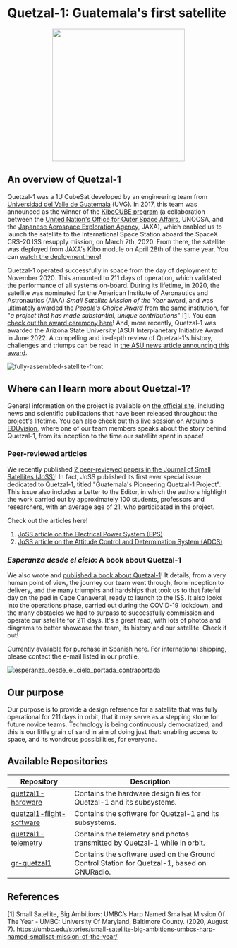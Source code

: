 # Quetzal-1: Guatemala's first satellite

<p align="center">
<img width="300" src="https://github.com/Quetzal-1-CubeSat-Team/.github-private/blob/master/profile/media/quetzal_1_badge.png?raw=true">
</p>

## An overview of Quetzal-1

Quetzal-1 was a 1U CubeSat developed by an engineering team from [Universidad del Valle de Guatemala](https://www.uvg.edu.gt/) (UVG). In 2017, this team was announced as the winner of the [KiboCUBE program](https://www.unoosa.org/oosa/en/ourwork/access2space4all/KiboCUBE/KiboCUBE_Index.html) (a collaboration between the [United Nation's Office for Outer Space Affairs](https://www.unoosa.org/), UNOOSA, and the [Japanese Aerospace Exploration Agency](https://global.jaxa.jp/), JAXA), which enabled us to launch the satellite to the International Space Station aboard the SpaceX CRS-20 ISS resupply mission, on March 7th, 2020. From there, the satellite was deployed from JAXA's Kibo module on April 28th of the same year. You can [watch the deployment here](https://youtu.be/7M39SjJJsEc)!

Quetzal-1 operated successfully in space from the day of deployment to November 2020. This amounted to 211 days of operation, which validated the performance of all systems on-board. During its lifetime, in 2020, the satellite was nominated for the American Institute of Aeronautics and Astronautics (AIAA) *Small Satellite Mission of the Year* award, and was ultimately awarded the *People's Choice Award* from the same institution, for "*a project that has made substantial, unique contributions*" [[1]](#user-content-references). You can [check out the award ceremony here](https://noticias.uvg.edu.gt/cubesat-quetzal-1-people-choice-aiaa-satelite/)! And, more recently, Quetzal-1 was awarded the Arizona State University (ASU) Interplanetary Initiative Award in June 2022. A compelling and in-depth review of Quetzal-1's history, challenges and triumps can be read in [the ASU news article announcing this award](https://news.asu.edu/20220606-guatemalan-team-launches-nations-1st-cubesat-wins-interplanetary-initiative-prize).

![fully-assembled-satellite-front](https://github.com/Quetzal-1-CubeSat-Team/.github-private/blob/master/profile/media/fully_assembled_satellite_front_compressed.jpg?raw=true "Quetzal-1")

## Where can I learn more about Quetzal-1?

General information on the project is available on [the official site](https://www.uvg.edu.gt/cubesat-en/), including news and scientific publications that have been released throughout the project's lifetime. You can also check out [this live session on Arduino's EDUvision](https://youtu.be/YOHguG6epe4?t=378), where one of our team members speaks about the story behind Quetzal-1, from its inception to the time our satellite spent in space!

### Peer-reviewed articles

We recently published [2 peer-reviewed papers in the Journal of Small Satellites (JoSS)](https://jossonline.com/)! In fact, JoSS published its first ever special issue dedicated to Quetzal-1, titled "Guatemala's Pioneering Quetzal-1 Project". This issue also includes a Letter to the Editor, in which the authors highlight the work carried out by approximately 100 students, professors and researchers, with an average age of 21, who participated in the project.

Check out the articles here!
1. [JoSS article on the Electrical Power System (EPS)](https://jossonline.com/storage/2023/05/Final-Aguilar-Nadalini-Design-and-On-Orbit-Performance-of-the-Electrical-Power-System-for-the-Quetzal-1-CubeSat.pdf)
2. [JoSS article on the Attitude Control and Determination System (ADCS)](https://jossonline.com/storage/2023/05/Final-Alvarez-Design-and-On-Orbit-Performance-of-the-Attitude-Determination-and-Passive-Control-System-for-the-Quetzal-1-CubeSat.pdf)

### *Esperanza desde el cielo*: A book about Quetzal-1

We also wrote and [published a book about Quetzal-1](https://noticias.uvg.edu.gt/esperanza-cielo-historia-satelite-guatemalteco-uvg/)! It details, from a very human point of view, the journey our team went through, from inception to delivery, and the many triumphs and hardships that took us to that fateful day on the pad in Cape Canaveral, ready to launch to the ISS. It also looks into the operations phase, carried out during the COVID-19 lockdown, and the many obstacles we had to surpass to successfully commission and operate our satellite for 211 days. It's a great read, with lots of photos and diagrams to better showcase the team, its history and our satellite. Check it out!

Currently available for purchase in Spanish [here](https://tienda.uvg.edu.gt/index.php?tienda=2&producto=921). For international shipping, please contact the e-mail listed in our profile.

![esperanza_desde_el_cielo_portada_contraportada](https://github.com/Quetzal-1-CubeSat-Team/.github-private/blob/master/profile/media/esperanza_desde_el_cielo_portada_contraportada.png?raw=true "Libro Esperanza desde el cielo")

## Our purpose

Our purpose is to provide a design reference for a satellite that was fully operational for 211 days in orbit, that it may serve as a stepping stone for future novice teams. Technology is being continuously democratized, and this is our little grain of sand in aim of doing just that: enabling access to space, and its wondrous possibilities, for everyone.

## Available Repositories

| Repository               | Description                                                                                                             |
|--------------------------|-------------------------------------------------------------------------------------------------------------------------|
| [quetzal1-hardware](https://github.com/Quetzal-1-CubeSat-Team/quetzal1-hardware)        | Contains the hardware design files for Quetzal-1 and its subsystems.                                                    |
| [quetzal1-flight-software](https://github.com/Quetzal-1-CubeSat-Team/quetzal1-flight-software) | Contains the software for Quetzal-1 and its subsystems.                                                                 |
| [quetzal1-telemetry](https://github.com/Quetzal-1-CubeSat-Team/quetzal1-telemetry)              | Contains the telemetry and photos transmitted by Quetzal-1 while in orbit. |
| [gr-quetzal1](https://github.com/danalvarez/gr-quetzal1)              | Contains the software used on the Ground Control Station for Quetzal-1, based on GNURadio. |

## References

[1] Small Satellite, Big Ambitions: UMBC’s Harp Named Smallsat Mission Of The Year - UMBC: University Of Maryland, Baltimore County. (2020, August 7). https://umbc.edu/stories/small-satellite-big-ambitions-umbcs-harp-named-smallsat-mission-of-the-year/
